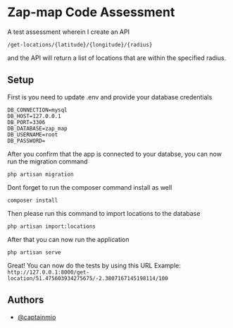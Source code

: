# Zap-map Code Assessment

A test assessment wherein I create an API

```
/get-locations/{latitude}/{longitude}/{radius}
```

and the API will return a list of locations that are within the specified radius.

## Setup

First is you need to update .env and provide your database credentials

```
DB_CONNECTION=mysql
DB_HOST=127.0.0.1
DB_PORT=3306
DB_DATABASE=zap_map
DB_USERNAME=root
DB_PASSWORD=
```

After you confirm that the app is connected to your databse, you can now run the migration command

```
php artisan migration
```

Dont forget to run the composer command install as well

```
composer install
```

Then please run this command to import locations to the database

```
php artisan import:locations
```

After that you can now run the application

```
php artisan serve
```

Great! You can now do the tests by using this URL Example: `http://127.0.0.1:8000/get-location/51.475603934275675/-2.3807167145198114/100`

## Authors

-   [@captainmio](https://www.github.com/captainmio)
